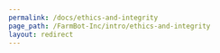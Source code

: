 ```yaml
---
permalink: /docs/ethics-and-integrity
page_path: /FarmBot-Inc/intro/ethics-and-integrity
layout: redirect
---
```

